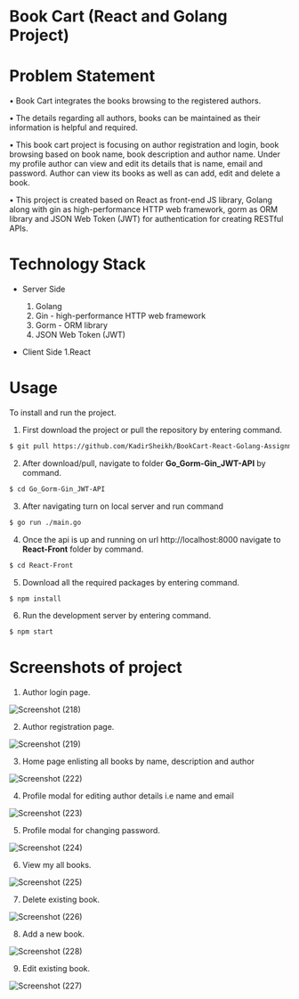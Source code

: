 # Book Cart (React and Golang Project)

# Problem Statement

•	Book Cart integrates the books browsing to the registered authors.

•	The details regarding all authors, books can be maintained as their information is helpful and required.

•	This book cart project is focusing on author registration and login, book browsing based on book name, book description and author name. Under my profile author can view and edit its details that is name, email and password. Author can view its books as well as can add, edit and delete a book.

•	This project is created based on React as front-end JS library, Golang along with gin as high-performance HTTP web framework, gorm as ORM library and JSON Web Token (JWT) for authentication for creating RESTful APIs.


# Technology Stack

* Server Side
  1. Golang
  2. Gin - high-performance HTTP web framework
  3. Gorm - ORM library
  4. JSON Web Token (JWT)
 
* Client Side
  1.React

# Usage

To install and run the project.

1. First download the project or pull the repository by entering command.

```sh
$ git pull https://github.com/KadirSheikh/BookCart-React-Golang-Assignment
```

2. After download/pull, navigate to folder **Go_Gorm-Gin_JWT-API** by command.

```sh
$ cd Go_Gorm-Gin_JWT-API
```

3. After navigating turn on local server and run command

```sh
$ go run ./main.go
```

4. Once the api is up and running on url http://localhost:8000 navigate to **React-Front** folder by command.

```sh
$ cd React-Front
```

5. Download all the required packages by entering command.

```sh
$ npm install
```

6. Run the development server by entering command.

```sh
$ npm start
```

# Screenshots of project

1. Author login page.

![Screenshot (218)](https://user-images.githubusercontent.com/52908403/162371204-7be81d7d-0cc7-4554-ab3d-d41dbaae00fe.png)


2. Author registration page.

![Screenshot (219)](https://user-images.githubusercontent.com/52908403/162371389-6c25b26d-a093-4df0-98e0-ad144010ccf4.png)

3. Home page enlisting all books by name, description and author

![Screenshot (222)](https://user-images.githubusercontent.com/52908403/162371481-5d65e7d1-4d0e-4cbc-877e-f72dfca44082.png)

4. Profile modal for editing author details i.e name and email

![Screenshot (223)](https://user-images.githubusercontent.com/52908403/162371624-acd2573f-c407-4b39-8a58-97f0cfe233d2.png)

5. Profile modal for changing password.

![Screenshot (224)](https://user-images.githubusercontent.com/52908403/162371692-1d18eb19-8f76-4020-bd7d-54381cceb057.png)

6. View my all books.

![Screenshot (225)](https://user-images.githubusercontent.com/52908403/162371747-90e1e74a-75d1-4c15-a40c-ff458aec4c8e.png)

7. Delete existing book. 

![Screenshot (226)](https://user-images.githubusercontent.com/52908403/162371770-3fdc4b97-b558-4fd1-968a-88feb26fd4aa.png)


8. Add a new book.

![Screenshot (228)](https://user-images.githubusercontent.com/52908403/162371835-a4671a92-ad61-436c-9ae2-7abc069d79a4.png)

9. Edit existing book.

![Screenshot (227)](https://user-images.githubusercontent.com/52908403/162371898-d1514bfb-f966-4240-a3a0-6e1fd87365df.png)



